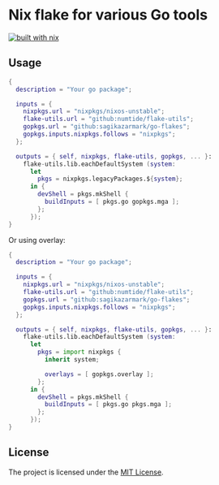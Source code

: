 # Nix flake for various Go tools

[![built with nix](https://img.shields.io/badge/builtwith-nix-7d81f7?style=flat-square)](https://builtwithnix.org)


## Usage

```nix
{
  description = "Your go package";

  inputs = {
    nixpkgs.url = "nixpkgs/nixos-unstable";
    flake-utils.url = "github:numtide/flake-utils";
    gopkgs.url = "github:sagikazarmark/go-flakes";
    gopkgs.inputs.nixpkgs.follows = "nixpkgs";
  };

  outputs = { self, nixpkgs, flake-utils, gopkgs, ... }:
    flake-utils.lib.eachDefaultSystem (system:
      let
        pkgs = nixpkgs.legacyPackages.${system};
      in {
        devShell = pkgs.mkShell {
          buildInputs = [ pkgs.go gopkgs.mga ];
        };
      });
}
```

Or using overlay:

```nix
{
  description = "Your go package";

  inputs = {
    nixpkgs.url = "nixpkgs/nixos-unstable";
    flake-utils.url = "github:numtide/flake-utils";
    gopkgs.url = "github:sagikazarmark/go-flakes";
    gopkgs.inputs.nixpkgs.follows = "nixpkgs";
  };

  outputs = { self, nixpkgs, flake-utils, gopkgs, ... }:
    flake-utils.lib.eachDefaultSystem (system:
      let
        pkgs = import nixpkgs {
          inherit system;

          overlays = [ gopkgs.overlay ];
        };
      in {
        devShell = pkgs.mkShell {
          buildInputs = [ pkgs.go pkgs.mga ];
        };
      });
}
```

## License

The project is licensed under the [MIT License](LICENSE).
